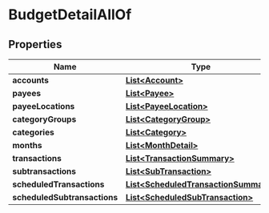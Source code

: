 

# BudgetDetailAllOf


## Properties

| Name | Type | Description | Notes |
|------------ | ------------- | ------------- | -------------|
|**accounts** | [**List&lt;Account&gt;**](Account.md) |  |  [optional] |
|**payees** | [**List&lt;Payee&gt;**](Payee.md) |  |  [optional] |
|**payeeLocations** | [**List&lt;PayeeLocation&gt;**](PayeeLocation.md) |  |  [optional] |
|**categoryGroups** | [**List&lt;CategoryGroup&gt;**](CategoryGroup.md) |  |  [optional] |
|**categories** | [**List&lt;Category&gt;**](Category.md) |  |  [optional] |
|**months** | [**List&lt;MonthDetail&gt;**](MonthDetail.md) |  |  [optional] |
|**transactions** | [**List&lt;TransactionSummary&gt;**](TransactionSummary.md) |  |  [optional] |
|**subtransactions** | [**List&lt;SubTransaction&gt;**](SubTransaction.md) |  |  [optional] |
|**scheduledTransactions** | [**List&lt;ScheduledTransactionSummary&gt;**](ScheduledTransactionSummary.md) |  |  [optional] |
|**scheduledSubtransactions** | [**List&lt;ScheduledSubTransaction&gt;**](ScheduledSubTransaction.md) |  |  [optional] |



